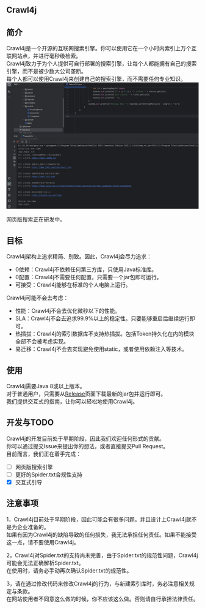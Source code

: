 Crawl4j
---

## 简介

Crawl4j是一个开源的互联网搜索引擎。你可以使用它在一个小时内索引上万个互联网站点，并进行毫秒级检索。  
Crawl4j致力于为个人提供可自行部署的搜索引擎，让每个人都能拥有自己的搜索引擎，而不是被少数大公司垄断。  
每个人都可以使用Crawl4j来创建自己的搜索引擎，而不需要任何专业知识。  
![](sample.png)

网页版搜索正在研发中。

## 目标

Crawl4j架构上追求精简、别致。因此，Crawl4j会尽力追求：

- 0依赖：Crawl4j不依赖任何第三方库，只使用Java标准库。
- 0配置：Crawl4j不需要任何配置，只需要一个jar包即可运行。
- 可接受：Crawl4j能够在标准的个人电脑上运行。

Crawl4j可能不会去考虑：

- 性能：Crawl4j不会去优化微秒以下的性能。
- SLA：Crawl4j不会去追求99.9%以上的稳定性。只要能够重启后继续运行即可。
- 热插拔：Crawl4j的索引数据库不支持热插拔。包括Token持久化在内的模块全部不会被考虑实现。
- 易迁移：Crawl4j不会去实现避免使用static，或者使用依赖注入等技术。

## 使用

Crawl4j需要Java 8或以上版本。  
对于普通用户，只需要从[Release](https://github.com/huzpsb/crawl4j/releases)页面下载最新的jar包并运行即可。  
我们提供交互式的指南，让你可以轻松地使用Crawl4j。

## 开发与TODO

Crawl4j的开发目前处于早期阶段，因此我们欢迎任何形式的贡献。   
你可以通过提交Issue来提出你的想法，或者直接提交Pull Request。  
目前而言，我们正在着手完成：

- [ ] 网页版搜索引擎
- [ ] 更好的Spider.txt合规性支持
- [x] 交互式引导

## 注意事项

1，Crawl4j目前处于早期阶段，因此可能会有很多问题。并且设计上Crawl4j就不是为企业准备的。  
如果有因为Crawl4j的缺陷导致的任何损失，我无法承担任何责任。如果不能接受这一点，请不要使用Crawl4j。

2，Crawl4j对Spider.txt的支持尚未完善，由于Spider.txt的规范性问题，Crawl4j可能会无法正确解析Spider.txt。  
在使用时，请务必手动再次确认Spider.txt的规范性。

3，请在通过修改代码来修改Crawl4j的行为，与新建索引库时，务必注意相关规定与条款。  
在网站使用者不同意这么做的时候，你不应该这么做。否则请自行承担法律责任。